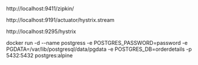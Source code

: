http://localhost:9411/zipkin/

http://localhost:9191/actuator/hystrix.stream

http://localhost:9295/hystrix


docker run -d --name postgress -e POSTGRES_PASSWORD=password -e PGDATA=/var/lib/postgresql/data/pgdata -e POSTGRES_DB=orderdetails -p 5432:5432  postgres:alpine